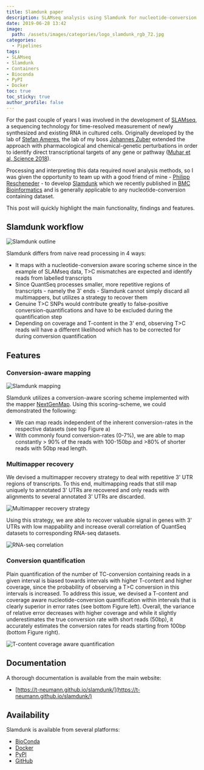 ```yaml
---
title: Slamdunk paper
description: SLAMseq analysis using Slamdunk for nucleotide-conversion sequencing datasets
date: 2019-06-28 13:42
image:
  path: /assets/images/categories/logo_slamdunk_rgb_72.jpg
categories:
  - Pipelines
tags:
- SLAMseq
- Slamdunk
- Containers
- Bioconda
- PyPI
- Docker
toc: true
toc_sticky: true
author_profile: false
---
```


For the past couple of years I was involved in the development of [SLAMseq](http://doi.org/10.1038/nmeth.4435), a sequencing technology for time-resolved measurement of newly synthesized and existing RNA in cultured cells. Originally developed by the lab of [Stefan Ameres](https://www.imba.oeaw.ac.at/research/stefan-ameres/), the lab of my boss [Johannes Zuber](https://www.imp.ac.at/groups/johannes-zuber/) extended the approach with pharmacological and chemical-genetic perturbations in order to identify direct transcriptional targets of any gene or pathway ([Muhar et al, Science 2018](http://doi.org/10.1126/science.aao2793)).

Processing and interpreting this data required novel analysis methods, so I was given the opportunity to team up with a good friend of mine - [Philipp Rescheneder](https://github.com/philres) - to develop [Slamdunk](https://t-neumann.github.io/slamdunk/) which we recently published in [BMC Bioinformatics](http://doi.org/10.1186/s12859-019-2849-7) and is generally applicable to any nucleotide-conversion containing dataset.

This post will quickly highlight the main functionality, findings and features.

## Slamdunk workflow

<img src="{{ site.url }}{{ site.baseurl }}/assets/images/posts/Slamdunk/slamdunk_outline.png" alt="Slamdunk outline">

Slamdunk differs from naive read processing in 4 ways:

* It maps with a nucleotide-conversion aware scoring scheme since in the example of SLAMseq data, T>C mismatches are expected and identify reads from labelled transcripts
* Since QuantSeq processes smaller, more repetitive regions of transcripts - namely the 3' ends - Slamdunk cannot simply discard all multimappers, but utilizes a strategy to recover them
* Genuine T>C SNPs would contribute greatly to false-positive conversion-quantifications and have to be excluded during the quantification step
* Depending on coverage and T-content in the 3' end, observing T>C reads will have a different likelihood which has to be corrected for during conversion quantification

## Features

### Conversion-aware mapping

<img src="{{ site.url }}{{ site.baseurl }}/assets/images/posts/Slamdunk/slamdunk_mapping.png" alt="Slamdunk mapping">

Slamdunk utilizes a conversion-aware scoring scheme implemented with the mapper [NextGenMap](http://cibiv.github.io/NextGenMap/).
Using this scoring-scheme, we could demonstrated the following:

* We can map reads independent of the inherent conversion-rates in the respective datasets (see top Figure a)
* With commonly found conversion-rates (0-7%), we are able to map constantly > 90% of the reads with 100-150bp and >80% of shorter reads with 50bp read length.

### Multimapper recovery

We devised a multimapper recovery strategy to deal with repetitive 3' UTR regions of transcripts. To this end, multimapping reads that still map uniquely to annotated 3' UTRs are recovered and only reads with alignments to several annotated 3' UTRs are discarded.

<img src="{{ site.url }}{{ site.baseurl }}/assets/images/posts/Slamdunk/multimappers.png" alt="Multimapper recovery strategy">

Using this strategy, we are able to recover valuable signal in genes with 3' UTRs with low mappability and increase overall correlation of QuantSeq datasets to corresponding RNA-seq datasets.

<img src="{{ site.url }}{{ site.baseurl }}/assets/images/posts/Slamdunk/rnaseqcorrelation.png" alt="RNA-seq correlation">

### Conversion quantification

Plain quantification of the number of TC-conversion containing reads in a given interval is biased towards intervals with higher T-content and higher coverage, since the probability of observing a T>C conversion in this intervals is increased. To address this issue, we devised a T-content and coverage aware nucleotide-conversion quantification within intervals that is clearly superior in error rates (see bottom Figure left). Overall, the variance of relative error decreases with higher coverage and while it slightly underestimates the true conversion rate with short reads (50bp), it accurately estimates the conversion rates for reads starting from 100bp (bottom Figure right).

<img src="{{ site.url }}{{ site.baseurl }}/assets/images/posts/Slamdunk/tcontentquantification" alt="T-content coverage aware quantification">


## Documentation

A thorough documentation is available from the main website:

* [https://t-neumann.github.io/slamdunk/](https://t-neumann.github.io/slamdunk/)

## Availability

Slamdunk is available from several platforms:

* [BioConda](https://bioconda.github.io/recipes/slamdunk/README.html)
* [Docker <i class="fab fa-docker" aria-hidden="true"></i>](https://hub.docker.com/r/tobneu/slamdunk)
* [PyPI <i class="fab fa-python" aria-hidden="true"></i>](https://pypi.org/project/slamdunk/)
* [GitHub <i class="fab fa-github" aria-hidden="true"></i>](https://github.com/t-neumann/slamdunk)
